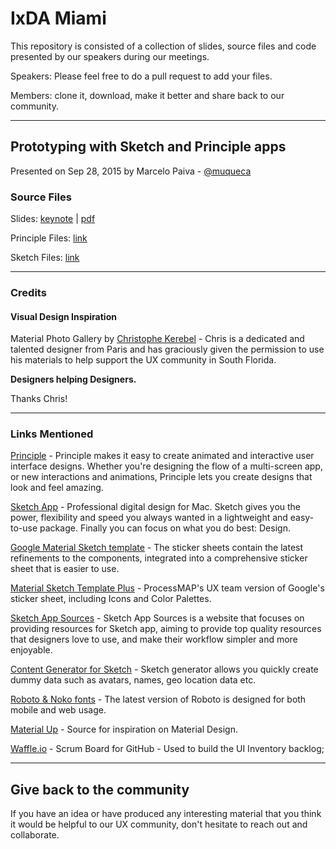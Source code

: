 # IxDA Miami

This repository is consisted of a collection of slides, source files and code presented by our speakers during our meetings.

Speakers: Please feel free to do a pull request to add your files.

Members: clone it, download, make it better and share back to our community.

----

## Prototyping with Sketch and Principle apps
Presented on Sep 28, 2015 by Marcelo Paiva - [@muqueca](https://twitter.com/muqueca)

### Source Files

Slides: [keynote](#) | [pdf](#)

Principle Files: [link](#)

Sketch Files: [link](#)

----

### Credits

#### Visual Design Inspiration
Material Photo Gallery by [Christophe Kerebel](https://dribbble.com/shots/2261972-Material-Photo-Gallery-Principle) - Chris is a dedicated and talented designer from Paris and has graciously given the permission to use his materials to help support the UX community in South Florida.

__Designers helping Designers.__

Thanks Chris!

----

### Links Mentioned

[Principle](principleformac.com) - Principle makes it easy to create animated and interactive user interface designs. Whether you're designing the flow of a multi-screen app, or new interactions and animations, Principle lets you create designs that look and feel amazing.

[Sketch App](http://bohemiancoding.com/sketch/) - Professional digital design for Mac. Sketch gives you the power, flexibility and speed you always wanted in a lightweight and easy-to-use package. Finally you can focus on what you do best: Design.


[Google Material Sketch template](https://www.google.com/design/spec/resources/sticker-sheets-icons.html#) - The sticker sheets contain the latest refinements to the components, integrated into a comprehensive sticker sheet that is easier to use.

[Material Sketch Template Plus](src/sketch/pmap-ux/) - ProcessMAP's UX team version of Google's sticker sheet, including Icons and Color Palettes.

[Sketch App Sources](http://sketchappsources.com) - Sketch App Sources is a website that focuses on providing resources for Sketch app, aiming to provide top quality resources that designers love to use, and make their workflow simpler and more enjoyable.

[Content Generator for Sketch](https://github.com/timuric/Content-generator-sketch-plugin) - Sketch generator allows you quickly create dummy data such as avatars, names, geo location data etc.

[Roboto & Noko fonts](https://www.google.com/design/spec/resources/roboto-noto-fonts.html) - The latest version of Roboto is designed for both mobile and web usage.

[Material Up](http://www.materialup.com/) - Source for inspiration on Material Design.

[Waffle.io](https://waffle.io/mpaiva/ixda-miami) - Scrum Board for GitHub - Used to build the UI Inventory backlog;


----

## Give back to the community

If you have an idea or have produced any interesting material that you think it would be helpful to our UX community, don't hesitate to reach out and collaborate.

